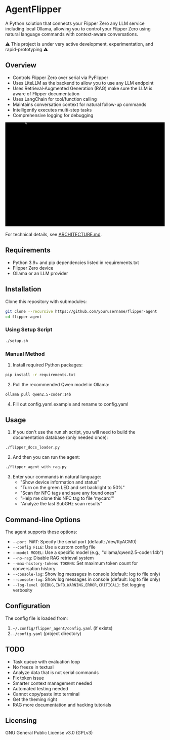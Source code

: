 # AgentFlipper

A Python solution that connects your Flipper Zero any LLM service including local Ollama, allowing you to control your Flipper Zero using natural language commands with context-aware conversations.

⚠️ This project is under very active development, experimentation, and rapid-prototyping ⚠️

## Overview

- Controls Flipper Zero over serial via PyFlipper
- Uses LiteLLM as the backend to allow you to use any LLM endpoint
- Uses Retrieval-Augmented Generation (RAG) make sure the LLM is aware of Flipper documentation
- Uses LangChain for tool/function calling
- Maintains conversation context for natural follow-up commands
- Intelligently executes multi-step tasks
- Comprehensive logging for debugging

![AgentFlipper Example](./flipper-example.gif)

For technical details, see [ARCHITECTURE.md](./ARCHITECTURE.md).

## Requirements

- Python 3.9+ and pip dependencies listed in requirements.txt
- Flipper Zero device
- Ollama or an LLM provider

## Installation

Clone this repository with submodules:

```bash
git clone --recursive https://github.com/yourusername/flipper-agent
cd flipper-agent
```

### Using Setup Script

```bash
./setup.sh
```

### Manual Method

1. Install required Python packages:

```bash
pip install -r requirements.txt
```

2. Pull the recommended Qwen model in Ollama:

```bash
ollama pull qwen2.5-coder:14b
```

4. Fill out config.yaml.example and rename to config.yaml

## Usage

1. If you don't use the run.sh script, you will need to build the documentation database (only needed once):

```bash
./flipper_docs_loader.py
```

2. And then you can run the agent:

```bash
./flipper_agent_with_rag.py
```

3. Enter your commands in natural language:
   - "Show device information and status"
   - "Turn on the green LED and set backlight to 50%"
   - "Scan for NFC tags and save any found ones"
   - "Help me clone this NFC tag to file 'mycard'"
   - "Analyze the last SubGHz scan results"

## Command-line Options

The agent supports these options:

- `--port PORT`: Specify the serial port (default: /dev/ttyACM0)
- `--config FILE`: Use a custom config file
- `--model MODEL`: Use a specific model (e.g., "ollama/qwen2.5-coder:14b")
- `--no-rag`: Disable RAG retrieval system
- `--max-history-tokens TOKENS`: Set maximum token count for conversation history
- `--console-log`: Show log messages in console (default: log to file only)
- `--console-log`: Show log messages in console (default: log to file only)
- `--log-level {DEBUG,INFO,WARNING,ERROR,CRITICAL}`: Set logging verbosity

## Configuration

The config file is loaded from:
1. `~/.config/flipper_agent/config.yaml` (if exists)
2. `./config.yaml` (project directory)

## TODO
- Task queue with evaluation loop
- No freeze in textual
- Analyze data that is not serial commands
- Fix token issue
- Smarter context management needed
- Automated testing needed
- Cannot copy/paste into terminal
- Get the theming right
- RAG more documentation and hacking tutorials

## Licensing

GNU General Public License v3.0 (GPLv3)